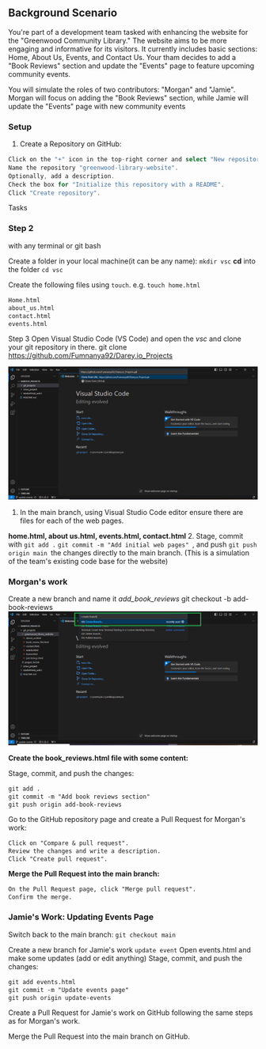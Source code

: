 ## Background Scenario

You're part of a development team tasked with enhancing the website for the "Greenwood Community Library." The website aims to be more engaging and informative for its visitors. It currently includes basic sections: Home, About Us, Events, and Contact Us. Your tham decides to add a "Book Reviews" section and update the "Events" page to feature upcoming community events.

You will simulate the roles of two contributors: "Morgan" and "Jamie". Morgan will focus on adding the "Book Reviews" section, while Jamie will update the "Events" page with new community events

### Setup

1. Create a Repository on GitHub:

``` Go to GitHub and log into your account.
Click on the "+" icon in the top-right corner and select "New repository".
Name the repository "greenwood-library-website".
Optionally, add a description.
Check the box for "Initialize this repository with a README".
Click "Create repository".
```

Tasks
### Step 2
with any terminal or git bash

Create a folder in your local machine(it can be any name): `mkdir vsc`
**cd** into the folder `cd vsc`

Create the following files using `touch`. e.g. `touch home.html`
```
Home.html
about_us.html
contact.html 
events.html
```

Step 3
Open Visual Studio Code (VS Code) and open the *vsc* and clone your git repository in there.
git clone https://github.com/Fumnanya92/Darey.io_Projects

![screenshot of cloneing repository](image/cloning.png)

1. In the main branch, using Visual Studio Code editor ensure there are files for each of the web pages.

**home.html,
about us.html,
events.html,
contact.html**
2. Stage, commit with `git add .` `git commit -m "Add initial web pages" `, and push `git push origin main
`the changes directly to the main branch. (This is a simulation of the team's existing code base for the website)

### Morgan's work
Create a new branch and name it *add_book_reviews* 
git checkout -b add-book-reviews
![screenshot of creating new branch](image/Creating_branch.png)

**Create the book_reviews.html file with some content:**

Stage, commit, and push the changes:
```
git add .
git commit -m "Add book reviews section"
git push origin add-book-reviews
```
Go to the GitHub repository page and create a Pull Request for Morgan's work:
```
Click on "Compare & pull request".
Review the changes and write a description.
Click "Create pull request".
```
**Merge the Pull Request into the main branch:**
```
On the Pull Request page, click "Merge pull request".
Confirm the merge.
```
### Jamie's Work: Updating Events Page
Switch back to the main branch:
`git checkout main`

Create a new branch for Jamie's work `update event`
Open events.html and make some updates (add or edit anything)
Stage, commit, and push the changes:
```
git add events.html
git commit -m "Update events page"
git push origin update-events
```
Create a Pull Request for Jamie's work on GitHub following the same steps as for Morgan's work.

Merge the Pull Request into the main branch on GitHub.

